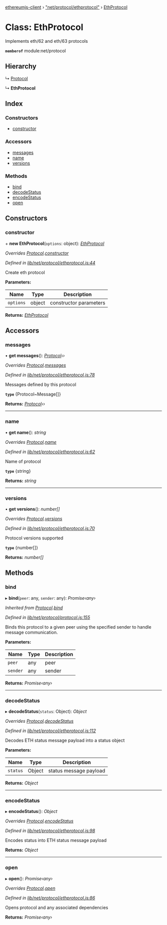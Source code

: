 [ethereumjs-client](../README.md) › ["net/protocol/ethprotocol"](../modules/_net_protocol_ethprotocol_.md) › [EthProtocol](_net_protocol_ethprotocol_.ethprotocol.md)

# Class: EthProtocol

Implements eth/62 and eth/63 protocols

**`memberof`** module:net/protocol

## Hierarchy

  ↳ [Protocol](_net_protocol_protocol_.protocol.md)

  ↳ **EthProtocol**

## Index

### Constructors

* [constructor](_net_protocol_ethprotocol_.ethprotocol.md#constructor)

### Accessors

* [messages](_net_protocol_ethprotocol_.ethprotocol.md#messages)
* [name](_net_protocol_ethprotocol_.ethprotocol.md#name)
* [versions](_net_protocol_ethprotocol_.ethprotocol.md#versions)

### Methods

* [bind](_net_protocol_ethprotocol_.ethprotocol.md#bind)
* [decodeStatus](_net_protocol_ethprotocol_.ethprotocol.md#decodestatus)
* [encodeStatus](_net_protocol_ethprotocol_.ethprotocol.md#encodestatus)
* [open](_net_protocol_ethprotocol_.ethprotocol.md#open)

## Constructors

###  constructor

\+ **new EthProtocol**(`options`: object): *[EthProtocol](_net_protocol_ethprotocol_.ethprotocol.md)*

*Overrides [Protocol](_net_protocol_protocol_.protocol.md).[constructor](_net_protocol_protocol_.protocol.md#constructor)*

*Defined in [lib/net/protocol/ethprotocol.js:44](https://github.com/ethereumjs/ethereumjs-client/blob/master/lib/net/protocol/ethprotocol.js#L44)*

Create eth protocol

**Parameters:**

Name | Type | Description |
------ | ------ | ------ |
`options` | object | constructor parameters |

**Returns:** *[EthProtocol](_net_protocol_ethprotocol_.ethprotocol.md)*

## Accessors

###  messages

• **get messages**(): *[Protocol](_net_protocol_protocol_.protocol.md)‹›*

*Overrides [Protocol](_net_protocol_protocol_.protocol.md).[messages](_net_protocol_protocol_.protocol.md#messages)*

*Defined in [lib/net/protocol/ethprotocol.js:78](https://github.com/ethereumjs/ethereumjs-client/blob/master/lib/net/protocol/ethprotocol.js#L78)*

Messages defined by this protocol

**`type`** {Protocol~Message[]}

**Returns:** *[Protocol](_net_protocol_protocol_.protocol.md)‹›*

___

###  name

• **get name**(): *string*

*Overrides [Protocol](_net_protocol_protocol_.protocol.md).[name](_net_protocol_protocol_.protocol.md#name)*

*Defined in [lib/net/protocol/ethprotocol.js:62](https://github.com/ethereumjs/ethereumjs-client/blob/master/lib/net/protocol/ethprotocol.js#L62)*

Name of protocol

**`type`** {string}

**Returns:** *string*

___

###  versions

• **get versions**(): *number[]*

*Overrides [Protocol](_net_protocol_protocol_.protocol.md).[versions](_net_protocol_protocol_.protocol.md#versions)*

*Defined in [lib/net/protocol/ethprotocol.js:70](https://github.com/ethereumjs/ethereumjs-client/blob/master/lib/net/protocol/ethprotocol.js#L70)*

Protocol versions supported

**`type`** {number[]}

**Returns:** *number[]*

## Methods

###  bind

▸ **bind**(`peer`: any, `sender`: any): *Promise‹any›*

*Inherited from [Protocol](_net_protocol_protocol_.protocol.md).[bind](_net_protocol_protocol_.protocol.md#bind)*

*Defined in [lib/net/protocol/protocol.js:155](https://github.com/ethereumjs/ethereumjs-client/blob/master/lib/net/protocol/protocol.js#L155)*

Binds this protocol to a given peer using the specified sender to handle
message communication.

**Parameters:**

Name | Type | Description |
------ | ------ | ------ |
`peer` | any | peer |
`sender` | any | sender |

**Returns:** *Promise‹any›*

___

###  decodeStatus

▸ **decodeStatus**(`status`: Object): *Object*

*Overrides [Protocol](_net_protocol_protocol_.protocol.md).[decodeStatus](_net_protocol_protocol_.protocol.md#decodestatus)*

*Defined in [lib/net/protocol/ethprotocol.js:112](https://github.com/ethereumjs/ethereumjs-client/blob/master/lib/net/protocol/ethprotocol.js#L112)*

Decodes ETH status message payload into a status object

**Parameters:**

Name | Type | Description |
------ | ------ | ------ |
`status` | Object | status message payload |

**Returns:** *Object*

___

###  encodeStatus

▸ **encodeStatus**(): *Object*

*Overrides [Protocol](_net_protocol_protocol_.protocol.md).[encodeStatus](_net_protocol_protocol_.protocol.md#encodestatus)*

*Defined in [lib/net/protocol/ethprotocol.js:98](https://github.com/ethereumjs/ethereumjs-client/blob/master/lib/net/protocol/ethprotocol.js#L98)*

Encodes status into ETH status message payload

**Returns:** *Object*

___

###  open

▸ **open**(): *Promise‹any›*

*Overrides [Protocol](_net_protocol_protocol_.protocol.md).[open](_net_protocol_protocol_.protocol.md#open)*

*Defined in [lib/net/protocol/ethprotocol.js:86](https://github.com/ethereumjs/ethereumjs-client/blob/master/lib/net/protocol/ethprotocol.js#L86)*

Opens protocol and any associated dependencies

**Returns:** *Promise‹any›*
